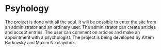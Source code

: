 # Psyhology
The project is done with all the soul. It will be possible to enter the site from an administrator and an ordinary user. The administrator can create articles and accept entries. The user can comment on articles and make an appointment with a psychologist. The project is being developed by Artem Barkovsky and Maxim Nikolaychuk.
